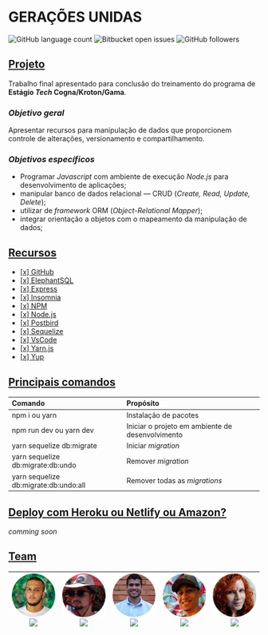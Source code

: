 # GERAÇÕES UNIDAS

![GitHub language count](https://img.shields.io/github/languages/count/Dodots/TrabalhoFinalGama) ![Bitbucket open issues](https://img.shields.io/bitbucket/issues/Dodots/TrabalhoFinalGama) ![GitHub followers](https://img.shields.io/github/followers/Dodots)

## <u>Projeto</u>
<p>Trabalho final apresentado para conclusão do treinamento do programa de <b>Estágio <i>Tech</i> Cogna/Kroton/Gama</b>.</p>

### <i>Objetivo geral</i>
<p>Apresentar recursos para manipulação de dados que proporcionem controle de alterações, versionamento e compartilhamento.</p>

### <i>Objetivos específicos</i>
* Programar _Javascript_ com ambiente de execução _Node.js_ para desenvolvimento de aplicações; 
* manipular banco de dados relacional  — CRUD (_Create, Read, Update, Delete_);
* utilizar de _framework_ ORM (_Object-Relational Mapper_);
* integrar orientação a objetos com o mapeamento da manipulação de dados;


## <u>Recursos</u>

- [[x] GitHub](https://github.com/)
- [[x] ElephantSQL](https://www.elephantsql.com/)
- [[x] Express](https://expressjs.com/)
- [[x] Insomnia](https://insomnia.rest/)
- [[x] NPM](https://www.npmjs.com/)
- [[x] Node.js](https://nodejs.org/en/)
- [[x] Postbird](https://www.electronjs.org/apps/postbird)
- [[x] Sequelize](https://www.sequelize.com/)
- [[x] VsCode](https://code.visualstudio.com/)
- [[x] Yarn.js](https://www.yarnjs)
- [[x] Yup](https://www.npmjs.com/package/yup?activeTab=readme)


## <u>Principais comandos</u>

|Comando                                            | Propósito                                          |
|:--------------------------------------------------| :--------------------------------------------------|
|npm i ou yarn                                      | Instalação de pacotes                              |
|npm run dev ou yarn dev                            | Iniciar o projeto em ambiente de desenvolvimento   |
|yarn sequelize db:migrate                          | Iniciar _migration_                                |
|yarn sequelize db:migrate:db:undo                  | Remover _migration_                                |
|yarn sequelize db:migrate:db:undo:all              | Remover todas as _migrations_                      |

## <u>Deploy com Heroku ou Netlify ou Amazon?</u>

_comming soon_

## <u>Team</u>

<table>
<thead>
<tr>
<th style="text-align: center;><a href=""><img src="img\davidson_cardoso.png" width="115" style="max-width:100%;"><br><img src="https://img.shields.io/badge/Davidson%20Cardoso-blue?style=flat&logo=linkedin"></a></th>
<th style="text-align: center;><a href=""><img src="img\douglas_fiorentino.png" width="115" style="max-width:100%;"><br><img src="https://img.shields.io/badge/Douglas%20Fiorentino-blue?style=flat&logo=linkedin"></a></th>
<th style="text-align: center;><a href=""><img src="img\gabriel_miranda.png" width="115" style="max-width:100%;"><br><img src="https://img.shields.io/badge/Gabriel%20Miranda-blue?style=flat&logo=linkedin"></a></th>
<th style="text-align: center;><a href=""><img src="img\matheus_assumpcao.png" width="115" style="max-width:100%;"><br><img src="https://img.shields.io/badge/Matheus%20Assump%C3%A7%C3%A3o-blue?style=flat&logo=linkedin"></a></th>
<th style="text-align: center;><a href="https://linkedin.com/in/tanivia"><img src="img\tanivia_timbo.png" width="115" style="max-width:100%;"><br><img src="https://img.shields.io/badge/Tan%C3%ADvia%20Timb%C3%B3-blue?style=flat&logo=linkedin"></a></th>
</thead>
</table>
